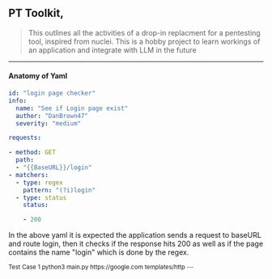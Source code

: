 ## **PT Toolkit,**

> This outlines all the activities of a drop-in replacment for a pentesting tool, inspired from nuclei.
> This is a hobby project to learn workings of an application and integrate with LLM in the future

---



#### Anatomy of Yaml

```yaml
id: "login page checker"
info:
  name: "See if Login page exist"
  author: "DanBrown47"
  severity: "medium"

requests:

- method: GET
  path:
  - "{{BaseURL}}/login"
- matchers:
  - type: regex
    pattern: "(?i)login"
  - type: status
    status:

    - 200
```

In the above yaml it is expected the application sends a request to baseURL and route login, then it checks if the response hits 200 as well as if the page contains the name "login" which is done by the regex. 

<small>
Test Case 1 
python3 main.py https://google.com templates/http
<small>
---
